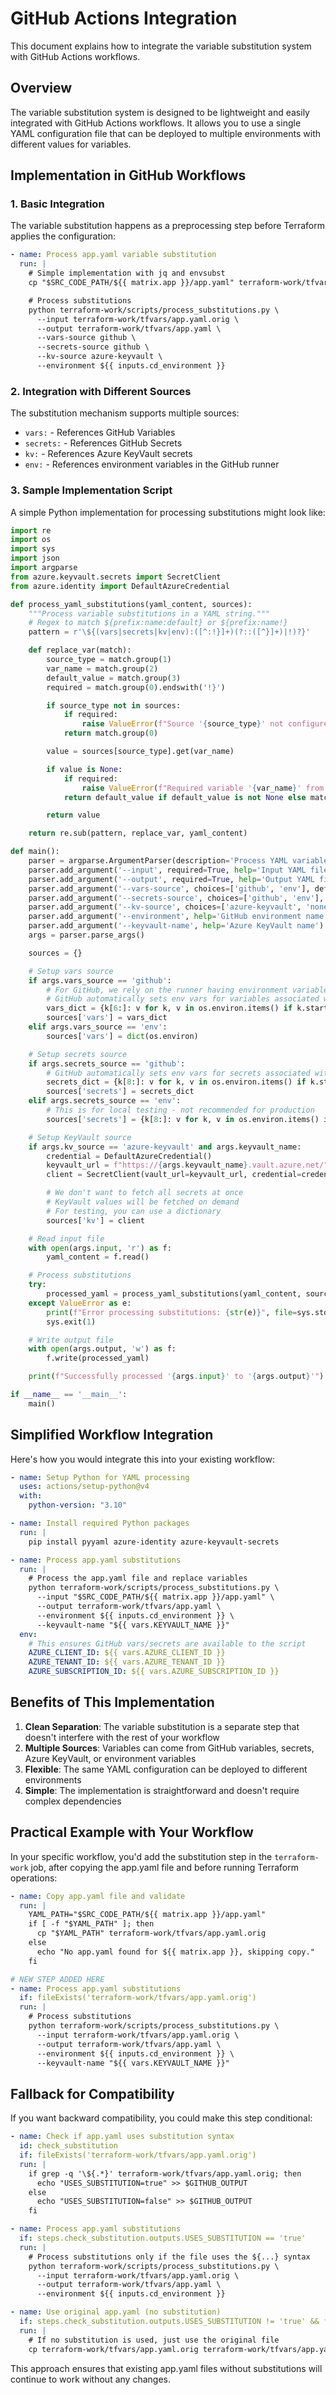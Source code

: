 # GitHub Actions Integration

This document explains how to integrate the variable substitution system with GitHub Actions workflows.

## Overview

The variable substitution system is designed to be lightweight and easily integrated with GitHub Actions workflows. It allows you to use a single YAML configuration file that can be deployed to multiple environments with different values for variables.

## Implementation in GitHub Workflows

### 1. Basic Integration

The variable substitution happens as a preprocessing step before Terraform applies the configuration:

```yaml
- name: Process app.yaml variable substitution
  run: |
    # Simple implementation with jq and envsubst
    cp "$SRC_CODE_PATH/${{ matrix.app }}/app.yaml" terraform-work/tfvars/app.yaml.orig

    # Process substitutions
    python terraform-work/scripts/process_substitutions.py \
      --input terraform-work/tfvars/app.yaml.orig \
      --output terraform-work/tfvars/app.yaml \
      --vars-source github \
      --secrets-source github \
      --kv-source azure-keyvault \
      --environment ${{ inputs.cd_environment }}
```

### 2. Integration with Different Sources

The substitution mechanism supports multiple sources:

- `vars:` - References GitHub Variables
- `secrets:` - References GitHub Secrets
- `kv:` - References Azure KeyVault secrets
- `env:` - References environment variables in the GitHub runner

### 3. Sample Implementation Script

A simple Python implementation for processing substitutions might look like:

```python
import re
import os
import sys
import json
import argparse
from azure.keyvault.secrets import SecretClient
from azure.identity import DefaultAzureCredential

def process_yaml_substitutions(yaml_content, sources):
    """Process variable substitutions in a YAML string."""
    # Regex to match ${prefix:name:default} or ${prefix:name!}
    pattern = r'\${(vars|secrets|kv|env):([^:!}]+)(?::([^}]+)|!)?}'

    def replace_var(match):
        source_type = match.group(1)
        var_name = match.group(2)
        default_value = match.group(3)
        required = match.group(0).endswith('!}')

        if source_type not in sources:
            if required:
                raise ValueError(f"Source '{source_type}' not configured but required for '{var_name}'")
            return match.group(0)

        value = sources[source_type].get(var_name)

        if value is None:
            if required:
                raise ValueError(f"Required variable '{var_name}' from source '{source_type}' is missing")
            return default_value if default_value is not None else match.group(0)

        return value

    return re.sub(pattern, replace_var, yaml_content)

def main():
    parser = argparse.ArgumentParser(description='Process YAML variable substitutions')
    parser.add_argument('--input', required=True, help='Input YAML file')
    parser.add_argument('--output', required=True, help='Output YAML file')
    parser.add_argument('--vars-source', choices=['github', 'env'], default='github', help='Source for vars:')
    parser.add_argument('--secrets-source', choices=['github', 'env'], default='github', help='Source for secrets:')
    parser.add_argument('--kv-source', choices=['azure-keyvault', 'none'], default='azure-keyvault', help='Source for kv:')
    parser.add_argument('--environment', help='GitHub environment name')
    parser.add_argument('--keyvault-name', help='Azure KeyVault name')
    args = parser.parse_args()

    sources = {}

    # Setup vars source
    if args.vars_source == 'github':
        # For GitHub, we rely on the runner having environment variables set
        # GitHub automatically sets env vars for variables associated with the environment
        vars_dict = {k[6:]: v for k, v in os.environ.items() if k.startswith('VARS_')}
        sources['vars'] = vars_dict
    elif args.vars_source == 'env':
        sources['vars'] = dict(os.environ)

    # Setup secrets source
    if args.secrets_source == 'github':
        # GitHub automatically sets env vars for secrets associated with the environment
        secrets_dict = {k[8:]: v for k, v in os.environ.items() if k.startswith('SECRETS_')}
        sources['secrets'] = secrets_dict
    elif args.secrets_source == 'env':
        # This is for local testing - not recommended for production
        sources['secrets'] = {k[8:]: v for k, v in os.environ.items() if k.startswith('SECRETS_')}

    # Setup KeyVault source
    if args.kv_source == 'azure-keyvault' and args.keyvault_name:
        credential = DefaultAzureCredential()
        keyvault_url = f"https://{args.keyvault_name}.vault.azure.net/"
        client = SecretClient(vault_url=keyvault_url, credential=credential)

        # We don't want to fetch all secrets at once
        # KeyVault values will be fetched on demand
        # For testing, you can use a dictionary
        sources['kv'] = client

    # Read input file
    with open(args.input, 'r') as f:
        yaml_content = f.read()

    # Process substitutions
    try:
        processed_yaml = process_yaml_substitutions(yaml_content, sources)
    except ValueError as e:
        print(f"Error processing substitutions: {str(e)}", file=sys.stderr)
        sys.exit(1)

    # Write output file
    with open(args.output, 'w') as f:
        f.write(processed_yaml)

    print(f"Successfully processed '{args.input}' to '{args.output}'")

if __name__ == '__main__':
    main()
```

## Simplified Workflow Integration

Here's how you would integrate this into your existing workflow:

```yaml
- name: Setup Python for YAML processing
  uses: actions/setup-python@v4
  with:
    python-version: "3.10"

- name: Install required Python packages
  run: |
    pip install pyyaml azure-identity azure-keyvault-secrets

- name: Process app.yaml substitutions
  run: |
    # Process the app.yaml file and replace variables
    python terraform-work/scripts/process_substitutions.py \
      --input "$SRC_CODE_PATH/${{ matrix.app }}/app.yaml" \
      --output terraform-work/tfvars/app.yaml \
      --environment ${{ inputs.cd_environment }} \
      --keyvault-name "${{ vars.KEYVAULT_NAME }}"
  env:
    # This ensures GitHub vars/secrets are available to the script
    AZURE_CLIENT_ID: ${{ vars.AZURE_CLIENT_ID }}
    AZURE_TENANT_ID: ${{ vars.AZURE_TENANT_ID }}
    AZURE_SUBSCRIPTION_ID: ${{ vars.AZURE_SUBSCRIPTION_ID }}
```

## Benefits of This Implementation

1. **Clean Separation**: The variable substitution is a separate step that doesn't interfere with the rest of your workflow
2. **Multiple Sources**: Variables can come from GitHub variables, secrets, Azure KeyVault, or environment variables
3. **Flexible**: The same YAML configuration can be deployed to different environments
4. **Simple**: The implementation is straightforward and doesn't require complex dependencies

## Practical Example with Your Workflow

In your specific workflow, you'd add the substitution step in the `terraform-work` job, after copying the app.yaml file and before running Terraform operations:

```yaml
- name: Copy app.yaml file and validate
  run: |
    YAML_PATH="$SRC_CODE_PATH/${{ matrix.app }}/app.yaml"
    if [ -f "$YAML_PATH" ]; then
      cp "$YAML_PATH" terraform-work/tfvars/app.yaml.orig
    else
      echo "No app.yaml found for ${{ matrix.app }}, skipping copy."
    fi

# NEW STEP ADDED HERE
- name: Process app.yaml substitutions
  if: fileExists('terraform-work/tfvars/app.yaml.orig')
  run: |
    # Process substitutions
    python terraform-work/scripts/process_substitutions.py \
      --input terraform-work/tfvars/app.yaml.orig \
      --output terraform-work/tfvars/app.yaml \
      --environment ${{ inputs.cd_environment }} \
      --keyvault-name "${{ vars.KEYVAULT_NAME }}"
```

## Fallback for Compatibility

If you want backward compatibility, you could make this step conditional:

```yaml
- name: Check if app.yaml uses substitution syntax
  id: check_substitution
  if: fileExists('terraform-work/tfvars/app.yaml.orig')
  run: |
    if grep -q '\${.*}' terraform-work/tfvars/app.yaml.orig; then
      echo "USES_SUBSTITUTION=true" >> $GITHUB_OUTPUT
    else
      echo "USES_SUBSTITUTION=false" >> $GITHUB_OUTPUT
    fi

- name: Process app.yaml substitutions
  if: steps.check_substitution.outputs.USES_SUBSTITUTION == 'true'
  run: |
    # Process substitutions only if the file uses the ${...} syntax
    python terraform-work/scripts/process_substitutions.py \
      --input terraform-work/tfvars/app.yaml.orig \
      --output terraform-work/tfvars/app.yaml \
      --environment ${{ inputs.cd_environment }}

- name: Use original app.yaml (no substitution)
  if: steps.check_substitution.outputs.USES_SUBSTITUTION != 'true' && fileExists('terraform-work/tfvars/app.yaml.orig')
  run: |
    # If no substitution is used, just use the original file
    cp terraform-work/tfvars/app.yaml.orig terraform-work/tfvars/app.yaml
```

This approach ensures that existing app.yaml files without substitutions will continue to work without any changes.
